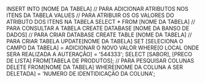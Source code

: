 INSERT INTO [NOME DA TABELA] // PARA ADICIONAR ATRIBUTOS NOS ITENS DA TABELA
VALUES // PARA ATRIBUIR OS OS VALORES DO ATRIBUTO DOS ITENS NA TABELA
SELECT * FROM [NOME DA TABELA] // PARA CONSULTAR A TABELA
CREATE DATABASE [NOME DA BANSO DE DADOS] // PARA CRIAR DATABASE
CREATE TABLE [NOME DA TABELA] // PARA CRIAR TABELA
UPDATE[NOME DA TABELA]
SET [SELECIONA O CAMPO DA TABELA] = ADICIONAR O NOVO VALOR
WHERE[O LOCAL ONDE SERA REALIZADA A AUTERAÇÃO] = '544333';
SELECT [SABOR], [PRECO DE LISTA] FROM[TABELA DE PRODUTOS]; // PARA PESQUISAR COLUNAS
DELETE FROM[NOME DA TABELA] WHERE[NOME DA COLUNA A SER DELETADA] = 'NUMERO DE IDENTIDICAÇÃO DA COLUNA';
